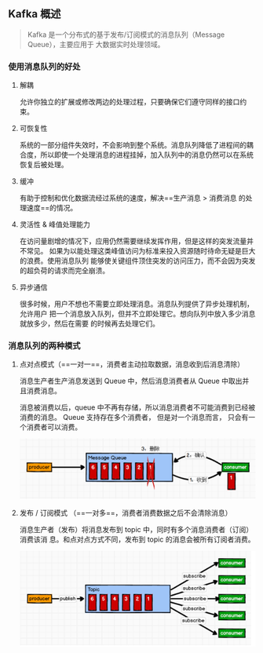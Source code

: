 ## Kafka 概述

> Kafka 是一个分布式的基于发布/订阅模式的消息队列（Message Queue），主要应用于 大数据实时处理领域。

### 使用消息队列的好处

1. 解耦

   允许你独立的扩展或修改两边的处理过程，只要确保它们遵守同样的接口约束。

2. 可恢复性

   系统的一部分组件失效时，不会影响到整个系统。消息队列降低了进程间的耦合度，所以即使一个处理消息的进程挂掉，加入队列中的消息仍然可以在系统恢复后被处理。

3. 缓冲

   有助于控制和优化数据流经过系统的速度，解决==生产消息 > 消费消息 的处理速度==的情况。

4. 灵活性 & 峰值处理能力

   在访问量剧增的情况下，应用仍然需要继续发挥作用，但是这样的突发流量并不常见。 如果为以能处理这类峰值访问为标准来投入资源随时待命无疑是巨大的浪费。使用消息队列 能够使关键组件顶住突发的访问压力，而不会因为突发的超负荷的请求而完全崩溃。

5. 异步通信

   很多时候，用户不想也不需要立即处理消息。消息队列提供了异步处理机制，允许用户 把一个消息放入队列，但并不立即处理它。想向队列中放入多少消息就放多少，然后在需要 的时候再去处理它们。

### 消息队列的两种模式

1. 点对点模式（==一对一==，消费者主动拉取数据，消息收到后消息清除）

   消息生产者生产消息发送到 Queue 中，然后消息消费者从 Queue 中取出并且消费消息。

   消息被消费以后，queue 中不再有存储，所以消息消费者不可能消费到已经被消费的消息。 Queue 支持存在多个消费者， 但是对一个消息而言， 只会有一个消费者可以消费。

   ![kafka01](pic/kafka01.png)

2. 发布 / 订阅模式 （==一对多==，消费者消费数据之后不会清除消息）

   消息生产者（发布）将消息发布到 topic 中，同时有多个消息消费者（订阅）消费该消 息。和点对点方式不同，发布到 topic 的消息会被所有订阅者消费。

   ![kafka01](pic/kafka02.png)







